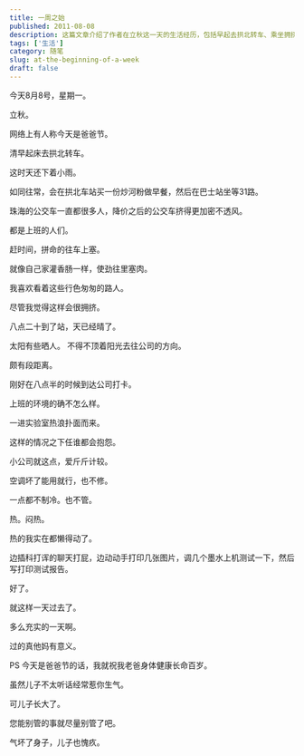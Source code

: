 ```yaml
---
title: 一周之始
published: 2011-08-08
description: 这篇文章介绍了作者在立秋这一天的生活经历，包括早起去拱北转车、乘坐拥挤的公交车上班、以及在炎热的工作环境中度过的一天。文章还提到了今天是爸爸节，作者借此机会向父亲表达了祝福和希望。整体上，文章反映了作者日常生活中的忙碌和辛苦，以及对家庭关系的思考。
tags: ['生活']
category: 随笔
slug: at-the-beginning-of-a-week
draft: false
---
```


今天8月8号，星期一。

立秋。

网络上有人称今天是爸爸节。 

清早起床去拱北转车。

这时天还下着小雨。 

如同往常，会在拱北车站买一份炒河粉做早餐，然后在巴士站坐等31路。 

珠海的公交车一直都很多人，降价之后的公交车挤得更加密不透风。 

都是上班的人们。

赶时间，拼命的往车上塞。

就像自己家灌香肠一样，使劲往里塞肉。 

我喜欢看着这些行色匆匆的路人。

尽管我觉得这样会很拥挤。 

八点二十到了站，天已经晴了。

太阳有些晒人。 不得不顶着阳光去往公司的方向。

颇有段距离。

刚好在八点半的时候到达公司打卡。 

上班的环境的确不怎么样。 

一进实验室热浪扑面而来。

这样的情况之下任谁都会抱怨。

小公司就这点，爱斤斤计较。 

空调坏了能用就行，也不修。

一点都不制冷。也不管。 

热。闷热。 

热的我实在都懒得动了。 

边插科打诨的聊天打屁，边动动手打印几张图片，调几个墨水上机测试一下，然后写打印测试报告。 

好了。

就这样一天过去了。 

多么充实的一天啊。

过的真他妈有意义。 

PS 今天是爸爸节的话，我就祝我老爸身体健康长命百岁。 

虽然儿子不太听话经常惹你生气。 

可儿子长大了。

您能别管的事就尽量别管了吧。 

气坏了身子，儿子也愧疚。
